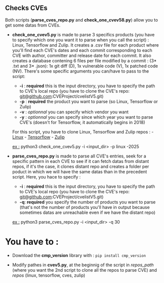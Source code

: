 ## Checks CVEs 

Both scripts (**parse_cves_repo.py** and **check_one_cvev58.py**) allow you to get some datas from CVEs.

- **check_one_cvev5.py** is made to parse 3 specifics products (you have to specify which one you want it to parse when you call the script) : Linux, Tensorflow and Zulip.
It creates a .csv file for each product where you'll find each CVE's dates and each commit corresponding to each CVE with author, committer and release date for each commit. It also creates a database contening 6 files per file modified by a commit : (3* .txt and 3* .json): 1x git diff (D), 1x vulnerable code (V), 1x patched code (NV). 
There's some specific arguments you can/have to pass to the script:
    - **-i** : **required** this is the input directory, you have to specify the path to CVE's local repo (you have to clone the CVE's repo: git@github.com:CVEProject/cvelistV5.git)
    - **-p** : **required** the product you want to parse (so Linux, Tensorflow or Zulip)
    - **-v** : *optionnal* you can specify which vendor you want
    - **-y** : *optionnal* you can specify since which year you want to parse CVE's (doesn't for Tensorflow, it automatically begins in 2018)

    For this script, you have to clone Linux, Tensorflow and Zulip repos :
        - [Linux](https://git.kernel.org/pub/scm/linux/kernel/git/stable/linux.git)
        - [Tensorflow](https://github.com/tensorflow/tensorflow.git)
        - [Zulip](https://github.com/zulip/zulip.git)

    <u>ex :</u> python3 check_one_cvev5.py -i <input_dir> -p linux -2025
  
- **parse_cves_repo.py** is made to parse all CVE's entries, seek for a specific pattern in each CVE to see if it can fetch datas from distant repos, if it's the case, it clones distant repo and creates a folder per poduct in which we will have the same datas than in the precedent script. 
Here, you hace to specify :
    - **-i** : **required** this is the input directory, you have to specify the path to CVE's local repo (you have to clone the CVE's repo: git@github.com:CVEProject/cvelistV5.git)
    - **-q**: **required** you specify the number of products you want to parse (that's not the number of products you'll have in output because sometimes datas are unreachable even if we have the distant repo)

    <u>ex :</u> python3 parse_cves_repo.py -i <input_dir> -q 30
  
# You have to :

- Download the **cmp_version** library with :
    ```pip install cmp_version```
    
- Modify pathes in **cvev5.py**, at the beginnig of the script in *repos_path* (where you want the 2nd script to clone all the repos to parse CVE) and *repos* (linux, tensorflow, cves, zulip) 
